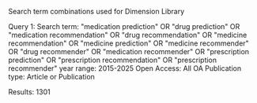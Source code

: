 
Search term combinations used for Dimension Library

Query 1:
Search term: "medication prediction" OR "drug prediction" OR "medication recommendation" OR "drug recommendation" OR "medicine recommendation" OR "medicine prediction" OR "medicine recommender" OR "drug recommender" OR "medication recommender" OR "prescription prediction" OR "prescription recommendation" OR "prescription recommender"
year range: 2015-2025
Open Access: All OA
Publication type: Article or Publication



Results: 1301 